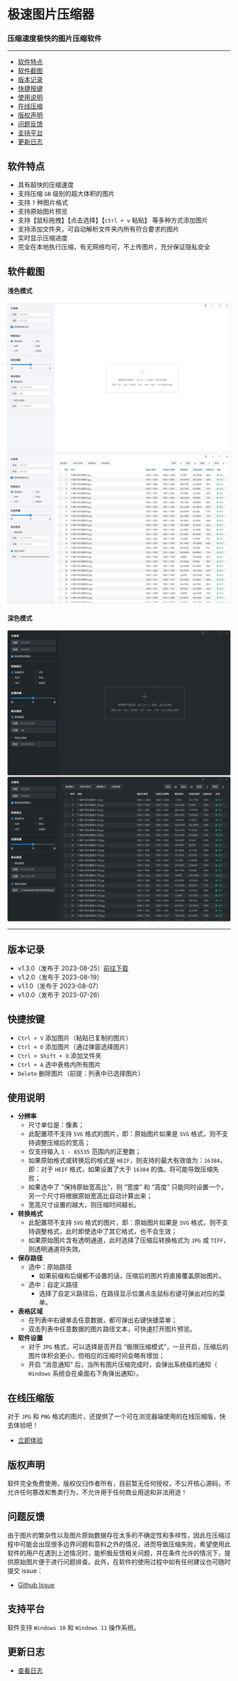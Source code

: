 
# 极速图片压缩器
### 压缩速度极快的图片压缩软件

<hr>

- [软件特点](#软件特点)
- [软件截图](#软件截图)
- [版本记录](#版本记录)
- [快捷按键](#快捷按键)
- [使用说明](#使用说明)
- [在线压缩](#在线压缩)
- [版权声明](#版权说明)
- [问题反馈](#问题反馈)
- [支持平台](#支持平台)
- [更新日志](#更新日志)



## 软件特点

- 具有超快的压缩速度
- 支持压缩 `GB` 级别的超大体积的图片
- 支持 `7` 种图片格式
- 支持原始图片预览
- 支持【鼠标拖拽】【点击选择】【`ctrl + v` 粘贴】 等多种方式添加图片
- 支持添加文件夹，可自动解析文件夹内所有符合要求的图片
- 实时显示压缩进度
- 完全在本地执行压缩，有无网络均可，不上传图片，充分保证隐私安全

<h2>软件截图</h2>

#### 浅色模式

![截图](screenshot/1.png)
![截图](screenshot/2.png)

#### 深色模式

![截图](screenshot/3.png)
![截图](screenshot/4.png)

<hr>

<h2>版本记录</h2>

- v1.3.0（发布于 2023-08-25）[前往下载](https://www.ticompressor.com/online/)
- v1.2.0（发布于 2023-08-19）
- v1.1.0（发布于 2023-08-07）
- v1.0.0（发布于 2023-07-26）

<h2>快捷按键</h2>

- `Ctrl + V` 添加图片（粘贴已复制的图片）
- `Ctrl + O` 添加图片（通过弹窗选择图片）
- `Ctrl + Shift + O` 添加文件夹
- `Ctrl + A` 选中表格内所有图片
- `Delete` 删除图片（前提：列表中已选择图片）

<h2 id="#use">使用说明</h2>

-  **分辨率** 
    - 尺寸单位是：像素；
    - 此配置项不支持 `SVG` 格式的图片，即：原始图片如果是 `SVG` 格式，则不支持调整压缩后的宽高；
    - 仅支持输入 `1 - 65535` 范围内的正整数；
    - 如果原始格式或转换后的格式是 `HEIF`，则支持的最大有效值为：`16384`，即：对于 `HEIF` 格式，如果设置了大于 `16384` 的值。将可能导致压缩失败；
    - 如果选中了 “保持原始宽高比”，则 “宽度” 和 “高度” 只能同时设置一个，另一个尺寸将根据原始宽高比自动计算出来；
    - 宽高尺寸设置的越大，则压缩时间越长。
-  **转换格式** 
    - 此配置项不支持 `SVG` 格式的图片，即：原始图片如果是 `SVG` 格式，则不支持调整格式，此时即使选中了其它格式，也不会生效；
    - 如果原始图片含有透明通道，此时选择了压缩后转换格式为 `JPG` 或 `TIFF`，则透明通道将失效。
-  **保存路径** 
    - 选中：原始路径
        - 如果前缀和后缀都不设置的话，压缩后的图片将直接覆盖原始图片。
    - 选中：自定义路径
        - 选择了自定义路径后，在路径显示位置点击鼠标右键可弹出对应的菜单。
-  **表格区域** 
    - 在列表中右键单击任意数据，都可弹出右键快捷菜单；
    - 双击列表中任意数据的图片路径文本，可快速打开图片预览。
-  **软件设置** 
    - 对于 `JPG` 格式，可以选择是否开启 “极限压缩模式”，一旦开启，压缩后的图片体积会更小，但相应的压缩时间会略有增加；
    - 开启 “消息通知” 后，当所有图片压缩完成时，会弹出系统级的通知（ `Windows` 系统会在桌面右下角弹出通知）。

<h2>在线压缩版</h2>

对于 `JPG` 和 `PNG` 格式的图片，还提供了一个可在浏览器端使用的在线压缩版，快去体验吧！

- [立即体验](https://www.ticompressor.com/online/)

<h2>版权声明</h2>

软件完全免费使用，版权仅归作者所有，目前暂无任何授权，不公开核心源码，不允许任何篡改和售卖行为，不允许用于任何商业用途和非法用途！

<h2>问题反馈</h2>

由于图片的繁杂性以及图片原始数据存在太多的不确定性和多样性，因此在压缩过程中可能会出现很多边界问题和意料之外的情况，进而导致压缩失败，希望使用此软件的用户在遇到上述情况时，能积极反馈相关问题，并在条件允许的情况下，提供原始图片便于进行问题排查。此外，在软件的使用过程中如有任何建议也可随时提交 issue：

- [Github Issue](https://github.com/Dreamer365/topspeed-image-compressor/issues)

<h2>支持平台</h2>

软件支持 `Windows 10` 和 `Windows 11` 操作系统。

<h2>更新日志</h2>

- [查看日志](https://github.com/Dreamer365/topspeed-image-compressor/blob/main/CHANGELOG.md)
